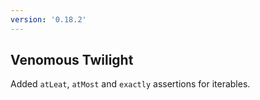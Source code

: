 ```yaml
---
version: '0.18.2'
---
```


## Venomous Twilight

Added `atLeat`, `atMost` and `exactly` assertions for iterables.
